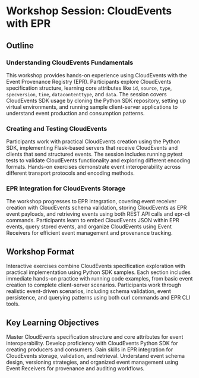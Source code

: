 # Workshop Session: CloudEvents with EPR

## Outline

### Understanding CloudEvents Fundamentals

This workshop provides hands-on experience using CloudEvents with the Event
Provenance Registry (EPR). Participants explore CloudEvents specification
structure, learning core attributes like `id`, `source`, `type`, `specversion`,
`time`, `datacontenttype`, and `data`. The session covers CloudEvents SDK usage
by cloning the Python SDK repository, setting up virtual environments, and
running sample client-server applications to understand event production and
consumption patterns.

### Creating and Testing CloudEvents

Participants work with practical CloudEvents creation using the Python SDK,
implementing Flask-based servers that receive CloudEvents and clients that send
structured events. The session includes running pytest tests to validate
CloudEvents functionality and exploring different encoding formats. Hands-on
exercises demonstrate event interoperability across different transport
protocols and encoding methods.

### EPR Integration for CloudEvents Storage

The workshop progresses to EPR integration, covering event receiver creation
with CloudEvents schema validation, storing CloudEvents as EPR event payloads,
and retrieving events using both REST API calls and epr-cli commands.
Participants learn to embed CloudEvents JSON within EPR events, query stored
events, and organize CloudEvents using Event Receivers for efficient event
management and provenance tracking.

## Workshop Format

Interactive exercises combine CloudEvents specification exploration with
practical implementation using Python SDK samples. Each section includes
immediate hands-on practice with running code examples, from basic event
creation to complete client-server scenarios. Participants work through
realistic event-driven scenarios, including schema validation, event
persistence, and querying patterns using both curl commands and EPR CLI tools.

## Key Learning Objectives

Master CloudEvents specification structure and core attributes for event
interoperability. Develop proficiency with CloudEvents Python SDK for creating
producers and consumers. Gain skills in EPR integration for CloudEvents storage,
validation, and retrieval. Understand event schema design, versioning
strategies, and organized event management using Event Receivers for provenance
and auditing workflows.
